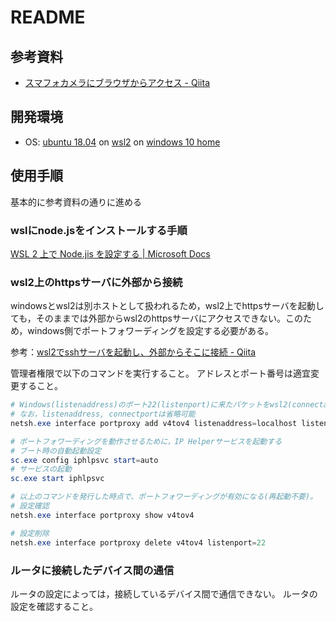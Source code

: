 # README

## 参考資料

* [スマフォカメラにブラウザからアクセス - Qiita](https://qiita.com/tkyko13/items/1871d906736ac88a1f35)

## 開発環境

* OS: <u>ubuntu 18.04</u> on <u>wsl2</u> on <u>windows 10 home</u>

## 使用手順

基本的に参考資料の通りに進める

### wslにnode.jsをインストールする手順

[WSL 2 上で Node.jis を設定する | Microsoft Docs](https://docs.microsoft.com/ja-jp/windows/dev-environment/javascript/nodejs-on-wsl)

### wsl2上のhttpsサーバに外部から接続

windowsとwsl2は別ホストとして扱われるため，wsl2上でhttpsサーバを起動しても，そのままでは外部からwsl2のhttpsサーバにアクセスできない。このため，windows側でポートフォワーディングを設定する必要がある。

参考：[wsl2でsshサーバを起動し、外部からそこに接続 - Qiita](https://qiita.com/yabeenico/items/15532c703974dc40a7f5)

管理者権限で以下のコマンドを実行すること。
アドレスとポート番号は適宜変更すること。

```powershell
# Windows(listenaddress)のポート22(listenport)に来たパケットをwsl2(connectaddress)のポート22(connectport)に転送する
# なお，listenaddress, connectportは省略可能
netsh.exe interface portproxy add v4tov4 listenaddress=localhost listenport=22 connectaddress=[ip_addr_of_wsl2] connectport=22

# ポートフォワーディングを動作させるために，IP Helperサービスを起動する
# ブート時の自動起動設定
sc.exe config iphlpsvc start=auto
# サービスの起動
sc.exe start iphlpsvc

# 以上のコマンドを発行した時点で、ポートフォワーディングが有効になる(再起動不要)。
# 設定確認
netsh.exe interface portproxy show v4tov4

# 設定削除
netsh.exe interface portproxy delete v4tov4 listenport=22
```

### ルータに接続したデバイス間の通信

ルータの設定によっては，接続しているデバイス間で通信できない。
ルータの設定を確認すること。
